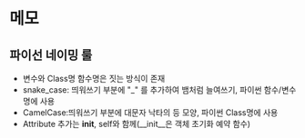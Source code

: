 # 메모

## 파이선 네이밍 룰
- 변수와 Class명 함수명은 짓는 방식이 존재
- snake_case: 띄워쓰기 부분에 "_"
  를 추가하여 뱀처럼 늘여쓰기, 파이썬 함수/변수명에 사용
- CamelCase:띄워쓰기 부분에 대문자 낙타의 등 모양, 파이썬 Class명에 사용
- Attribute 추가는 __init__, self와 함께(__init__은 객체 초기화 예약 함수)
